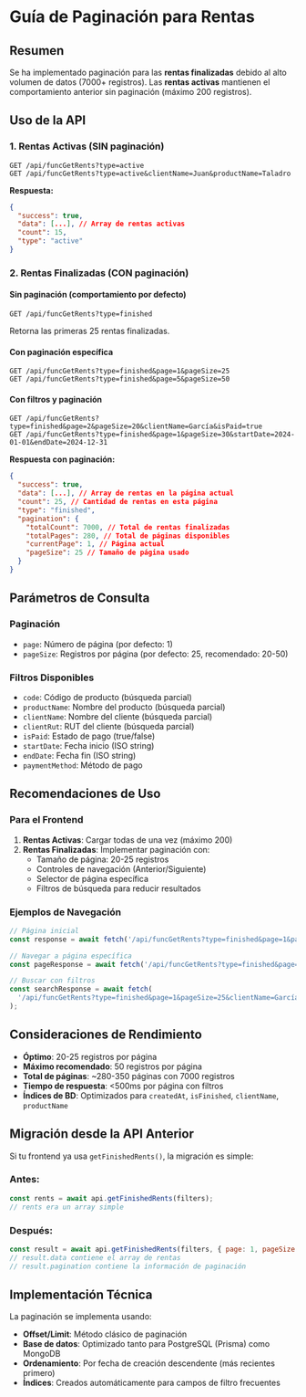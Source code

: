 # Guía de Paginación para Rentas

## Resumen

Se ha implementado paginación para las **rentas finalizadas** debido al alto volumen de datos (7000+ registros). Las **rentas activas** mantienen el comportamiento anterior sin paginación (máximo 200 registros).

## Uso de la API

### 1. Rentas Activas (SIN paginación)

```http
GET /api/funcGetRents?type=active
GET /api/funcGetRents?type=active&clientName=Juan&productName=Taladro
```

**Respuesta:**

```json
{
  "success": true,
  "data": [...], // Array de rentas activas
  "count": 15,
  "type": "active"
}
```

### 2. Rentas Finalizadas (CON paginación)

#### Sin paginación (comportamiento por defecto)

```http
GET /api/funcGetRents?type=finished
```

Retorna las primeras 25 rentas finalizadas.

#### Con paginación específica

```http
GET /api/funcGetRents?type=finished&page=1&pageSize=25
GET /api/funcGetRents?type=finished&page=5&pageSize=50
```

#### Con filtros y paginación

```http
GET /api/funcGetRents?type=finished&page=2&pageSize=20&clientName=García&isPaid=true
GET /api/funcGetRents?type=finished&page=1&pageSize=30&startDate=2024-01-01&endDate=2024-12-31
```

**Respuesta con paginación:**

```json
{
  "success": true,
  "data": [...], // Array de rentas en la página actual
  "count": 25, // Cantidad de rentas en esta página
  "type": "finished",
  "pagination": {
    "totalCount": 7000, // Total de rentas finalizadas
    "totalPages": 280, // Total de páginas disponibles
    "currentPage": 1, // Página actual
    "pageSize": 25 // Tamaño de página usado
  }
}
```

## Parámetros de Consulta

### Paginación

- `page`: Número de página (por defecto: 1)
- `pageSize`: Registros por página (por defecto: 25, recomendado: 20-50)

### Filtros Disponibles

- `code`: Código de producto (búsqueda parcial)
- `productName`: Nombre del producto (búsqueda parcial)
- `clientName`: Nombre del cliente (búsqueda parcial)
- `clientRut`: RUT del cliente (búsqueda parcial)
- `isPaid`: Estado de pago (true/false)
- `startDate`: Fecha inicio (ISO string)
- `endDate`: Fecha fin (ISO string)
- `paymentMethod`: Método de pago

## Recomendaciones de Uso

### Para el Frontend

1. **Rentas Activas**: Cargar todas de una vez (máximo 200)
2. **Rentas Finalizadas**: Implementar paginación con:
   - Tamaño de página: 20-25 registros
   - Controles de navegación (Anterior/Siguiente)
   - Selector de página específica
   - Filtros de búsqueda para reducir resultados

### Ejemplos de Navegación

```javascript
// Página inicial
const response = await fetch('/api/funcGetRents?type=finished&page=1&pageSize=25');

// Navegar a página específica
const pageResponse = await fetch('/api/funcGetRents?type=finished&page=5&pageSize=25');

// Buscar con filtros
const searchResponse = await fetch(
  '/api/funcGetRents?type=finished&page=1&pageSize=25&clientName=García&isPaid=false'
);
```

## Consideraciones de Rendimiento

- **Óptimo**: 20-25 registros por página
- **Máximo recomendado**: 50 registros por página
- **Total de páginas**: ~280-350 páginas con 7000 registros
- **Tiempo de respuesta**: <500ms por página con filtros
- **Índices de BD**: Optimizados para `createdAt`, `isFinished`, `clientName`, `productName`

## Migración desde la API Anterior

Si tu frontend ya usa `getFinishedRents()`, la migración es simple:

### Antes:

```javascript
const rents = await api.getFinishedRents(filters);
// rents era un array simple
```

### Después:

```javascript
const result = await api.getFinishedRents(filters, { page: 1, pageSize: 25 });
// result.data contiene el array de rentas
// result.pagination contiene la información de paginación
```

## Implementación Técnica

La paginación se implementa usando:

- **Offset/Limit**: Método clásico de paginación
- **Base de datos**: Optimizado tanto para PostgreSQL (Prisma) como MongoDB
- **Ordenamiento**: Por fecha de creación descendente (más recientes primero)
- **Índices**: Creados automáticamente para campos de filtro frecuentes
